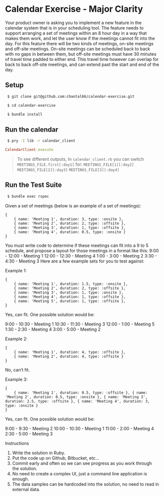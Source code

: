 # Calendar Exercise - Major Clarity

Your product owner is asking you to implement a new feature in the calendar system that is in your scheduling tool. The feature needs to support arranging a set of meetings within an 8 hour day in a way that makes them work, and let the user know if the meetings cannot fit into the day.
For this feature there will be two kinds of meetings, on-site meetings and off-site meetings. On-site meetings can be scheduled back to back with no gaps in between them, but off-site meetings must have 30 minutes of travel time padded to either end. This travel time however can overlap for back to back off-site meetings, and can extend past the start and end of the day.

## Setup

```bash
 $ git clone git@github.com:chantal66/calendar-exercise.git
```

```bash
 $ cd calendar-exercise 
```

```bash
 $ bundle install
```

## Run the calendar

```bash
 $ pry -I lib -r calendar_client
```

```ruby
CalendarClient.execute
```

> To see different outputs, In `calendar_client.rb` you can switch `MEETINGS_FILE.first[:day1]` for: 
> `MEETINGS_FILE[1][:day2]`
> `MEETINGS_FILE[2][:day3]`
> `MEETINGS_FILE[3][:day4]`

## Run the Test Suite

```bash
 $ bundle exec rspec 
```

Given a set of meetings (below is an example of a set of meetings):

```
{
    { name: 'Meeting 1', duration: 3, type: :onsite },
    { name: 'Meeting 2', duration: 2, type: :offsite },
    { name: 'Meeting 3', duration: 1, type: :offsite },
    { name: 'Meeting 4', duration: 0.5, type: :onsite }
}
```

You must write code to determine if these meetings can fit into a 9 to 5 schedule, and propose a layout for those meetings in a format like this:
9:00 - 12:00 - Meeting 1 12:00 - 12:30 - Meeting 4 1:00 - 3:00 - Meeting 2 3:30 - 4:30 - Meeting 3
Here are a few example sets for you to test against:

Example 1:

```
{
    { name: 'Meeting 1', duration: 1.5, type: :onsite }, 
    { name: 'Meeting 2', duration: 2, type: :offsite },
    { name: 'Meeting 3', duration: 1, type: :onsite }, 
    { name: 'Meeting 4', duration: 1, type: :offsite }, 
    { name: 'Meeting 5', duration: 1, type: :offsite },
}
```

Yes, can fit. One possible solution would be: 

9:00 - 10:30 - Meeting 1
10:30 - 11:30 - Meeting 3
12:00 - 1:00 - Meeting 5
1:30 - 2:30 - Meeting 4 3:00 - 5:00 - Meeting 2

Example 2:
```
{
    { name: 'Meeting 1', duration: 4, type: :offsite }, 
    { name: 'Meeting 2', duration: 4, type: :offsite }
}
```
No, can’t fit.

Example 3:
```
{
    { name: 'Meeting 1', duration: 0.5, type: :offsite }, { name: 'Meeting 2', duration: 0.5, type: :onsite }, { name: 'Meeting 3', duration: 2.5, type: :offsite }, { name: 'Meeting 4', duration: 3, type: :onsite }
}
```
Yes, can fit. One possible solution would be: 

9:00 - 9:30 - Meeting 2
10:00 - 10:30 - Meeting 1
11:00 - 2:00 - Meeting 4
2:30 - 5:00 - Meeting 3

Instructions

1. Write the solution in Ruby.
2. Put the code up on Github, Bitbucket, etc...
3. Commit early and often so we can see progress as you work through the solution.
4. No need to create a complex UI, just a command line application is enough.
5. The data samples can be hardcoded into the solution, no need to read in external data.
